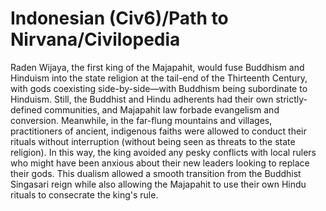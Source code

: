 # Indonesian (Civ6)/Path to Nirvana/Civilopedia

Raden Wijaya, the first king of the Majapahit, would fuse Buddhism and Hinduism into the state religion at the tail-end of the Thirteenth Century, with gods coexisting side-by-side—with Buddhism being subordinate to Hinduism.
Still, the Buddhist and Hindu adherents had their own strictly-defined communities, and Majapahit law forbade evangelism and conversion. Meanwhile, in the far-flung mountains and villages, practitioners of ancient, indigenous faiths were allowed to conduct their rituals without interruption (without being seen as threats to the state religion). In this way, the king avoided any pesky conflicts with local rulers who might have been anxious about their new leaders looking to replace their gods.
This dualism allowed a smooth transition from the Buddhist Singasari reign while also allowing the Majapahit to use their own Hindu rituals to consecrate the king's rule.